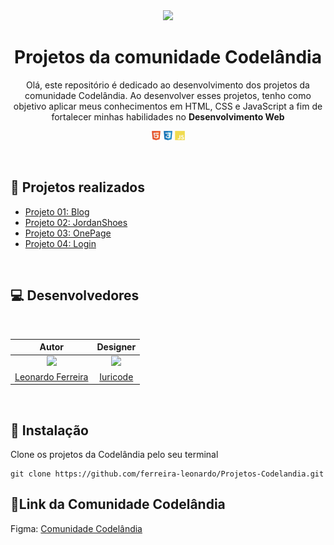 <div align="center"> 

<img width="125" src="https://raw.githubusercontent.com/iuricode/iuricode/6f53be9b4b6e6bb84b5276b8817c18a05adb78d5/ilus-code.svg">

<h1>Projetos da comunidade Codelândia</h1>

<p>Olá, este repositório é dedicado ao desenvolvimento dos projetos da comunidade Codelândia. Ao desenvolver esses projetos, tenho como objetivo aplicar meus conhecimentos em HTML, CSS e JavaScript a fim de fortalecer minhas habilidades no <strong>Desenvolvimento Web</strong></p>

<img width="3%" src="https://raw.githubusercontent.com/devicons/devicon/master/icons/html5/html5-original.svg"> <img width="3%" src="https://raw.githubusercontent.com/devicons/devicon/master/icons/css3/css3-original.svg"> <img width="3%" src="https://raw.githubusercontent.com/devicons/devicon/master/icons/javascript/javascript-plain.svg">
</div>

<br>

<h2>📂 Projetos realizados</h2>

<ul>

<li><a href="https://1-projeto-blog.pages.dev/">Projeto 01: Blog</a></li>
<li><a href="https://2-projeto-jordanshoes.pages.dev/">Projeto 02: JordanShoes</a></li>
<li><a href="https://3-projeto-onepage.pages.dev/">Projeto 03: OnePage</a></li>
<li><a href="https://4-projeto-tela-de-login.pages.dev/">Projeto 04: Login</a></li>

</ul>

<br>

<h2>💻 Desenvolvedores </h2> <br>

| Autor | Designer |
| :----: | :----: | 
|<img src="https://media-exp1.licdn.com/dms/image/D4D03AQGpi61XUlSiNg/profile-displayphoto-shrink_200_200/0/1670171733637?e=1675900800&v=beta&t=4sVUcc43N3poHq2dIy0-ZmWU3qMuGa0zO7sE8WNsNwE" width="125px"> | <img src="https://avatars.githubusercontent.com/u/31936044?v=4" width="125px">|
|<a href="https://www.linkedin.com/in/leonardoferreiralima/">Leonardo Ferreira</a> | <a href="https://www.linkedin.com/in/iuricode/">Iuricode</a> |

<br>

<h2>💾 Instalação </h2>

Clone os projetos da Codelândia pelo seu terminal
  ```
  git clone https://github.com/ferreira-leonardo/Projetos-Codelandia.git
  ```

<h2>🔗Link da Comunidade Codelândia</h2>
<p>Figma: <a href="https://www.figma.com/file/Yb9IBH56g7T1hdIyZ3BMNO/Desafios---Codel%C3%A2ndia">Comunidade Codelândia</a></p>
 
